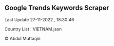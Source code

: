 

## Google Trends Keywords Scraper 
 
Last Update 27-11-2022 , 18:30:46

Country List :
VIETNAM.json



© Abdul Muttaqin 
